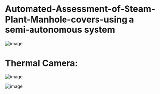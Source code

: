 # Automated-Assessment-of-Steam-Plant-Manhole-covers-using a semi-autonomous system
![image](https://github.com/Arshad-Engineer/Automated-Assessment-of-Steam-Plant-Infrastructure-for-UMD-Facilities-Management/assets/112987383/3ddc48b0-8fb2-466d-b3f4-c47b3b407d45)

# Thermal Camera:
![image](https://github.com/Arshad-Engineer/Automated-Assessment-of-Steam-Plant-Infrastructure/assets/112987383/f216de91-3451-4068-b757-a343eea6b43d)

![image](https://github.com/Arshad-Engineer/Automated-Assessment-of-Steam-Plant-Infrastructure/assets/112987383/1e0496c8-f192-4245-ae66-57ce24721410)



